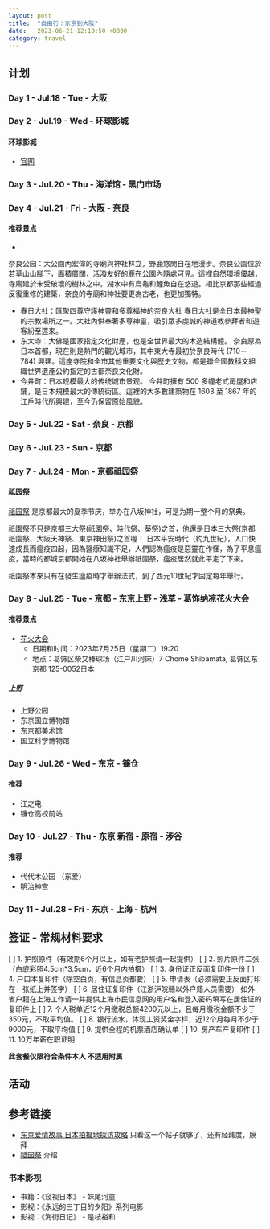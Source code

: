 ```yaml
---
layout: post
title:  "自由行：东京到大阪"
date:   2023-06-21 12:10:50 +0800
category: travel
---
```


## 计划

### Day 1 - Jul.18 - Tue - 大阪


### Day 2 - Jul.19 - Wed - 环球影城

#### 环球影城

- [官网](https://www.usj.co.jp/web/zh/cn)

### Day 3 - Jul.20 - Thu - 海洋馆 - 黑门市场

### Day 4 - Jul.21 - Fri - 大阪 - 奈良

#### 推荐景点

- 
奈良公园：大公園內宏偉的寺廟與神社林立，野鹿悠閒自在地漫步。奈良公園位於若草山山腳下，面積廣闊，活潑友好的鹿在公園內隨處可見。這裡自然環境優越，寺廟建於未受破壞的樹林之中，湖水中有烏龜和鯉魚自在悠遊。相比京都那些經過反復重修的建築，奈良的寺廟和神社要更為古老，也更加獨特。
- 春日大社：匯聚四尊守護神靈和多尊福神的奈良大社 春日大社是全日本最神聖的宗教場所之一。大社內供奉著多尊神靈，吸引眾多虔誠的神道教參拜者和遊客紛至遝來。
- 东大寺：大佛是國家指定文化財產，也是全世界最大的木造結構體。 奈良原為日本首都，現在則是熱門的觀光城市，其中東大寺最初於奈良時代 (710－784) 
  興建。這座寺院和全市其他重要文化與歷史文物，都是聯合國教科文組織世界遺產公約指定的古都奈良文化財。
- 今井町：日本规模最大的传统城市景观。 今井町擁有 500 多幢老式房屋和店鋪，是日本規模最大的傳統街區。這裡的大多數建築物在 1603 至 1867 年的江戶時代所興建，至今仍保留原始風貌。

### Day 5 - Jul.22 - Sat - 奈良 - 京都

### Day 6 - Jul.23 - Sun - 京都

### Day 7 - Jul.24 - Mon - 京都祗园祭

#### 祗园祭

[祗园祭](https://letsgokyoto.com/kyoto-gion-matsuri/) 是京都最大的夏季节庆，举办在八坂神社，可是为期一整个月的祭典。 

祇園祭不只是京都三大祭(祇園祭、時代祭、葵祭)之首，他還是日本三大祭(京都祇園祭、大阪天神祭、東京神田祭)之首喔！
日本平安時代（約九世紀），人口快速成長而瘟疫四起，因為醫療知識不足，人們認為瘟疫是惡靈在作怪，為了平息瘟疫，當時的都城京都開始在八坂神社舉辦祇園祭，瘟疫居然就此平定了下來。

祇園祭本來只有在發生瘟疫時才舉辦法式，到了西元10世紀才固定每年舉行。

### Day 8 - Jul.25 - Tue - 京都 - 东京上野 - 浅草 - 葛饰纳凉花火大会

#### 推荐景点

- [花火大会](https://wonderful-japan.jp/hanabi/tokyo/index.html)
  - 日期和时间：2023年7月25日（星期二）19:20
  - 地点：葛饰区柴又棒球场（江户川河床）7 Chome Shibamata, 葛饰区东京都 125-0052日本

##### 上野

- 上野公园
- 东京国立博物馆
- 东京都美术馆
- 国立科学博物馆


### Day 9 - Jul.26 - Wed - 东京 - 镰仓


#### 推荐

- 江之电
- 镰仓高校前站

### Day 10 - Jul.27 - Thu - 东京 新宿 - 原宿 - 涉谷

#### 推荐

- 代代木公园 （东爱）
- 明治神宫

### Day 11 - Jul.28 - Fri - 东京 - 上海 - 杭州

## 签证 - 常规材料要求

[ ] 1. 护照原件（有效期6个月以上，如有老护照请一起提供）
[ ] 2. 照片原件二张（白底彩照4.5cm*3.5cm，近6个月内拍摄）
[ ] 3. 身份证正反面复印件一份
[ ] 4. 户口本复印件（除空白页，有信息页都要）
[ ] 5. 申请表（必须需要正反面打印在一张纸上并签字）
[ ] 6. 居住证复印件（江浙沪皖赣以外户籍人员需要） 如外省户籍在上海工作请一并提供上海市民信息网的用户名和登入密码填写在居住证的复印件上
[ ] 7. 个人税单近12个月缴税总额4200元以上，且每月缴税金额不少于350元，不取平均值。
[ ] 8. 银行流水，体现工资奖金字样，近12个月每月不少于9000元，不取平均值
[ ] 9. 提供全程的机票酒店确认单
[ ] 10. 房产车产复印件 
[ ] 11. 10万年薪在职证明

**此套餐仅限符合条件本人 不适用附属**

## 活动

## 参考链接

- [东京爱情故事 日本拍摄地探访攻略](https://www.sohu.com/a/86332656_119756) 只看这一个帖子就够了，还有经纬度，膜拜
- [祗园祭](https://letsgokyoto.com/kyoto-gion-matsuri/)  介绍

### 书本影视

- 书籍：《窥视日本》 - 妹尾河童 
- 影视：《永远的三丁目的夕阳》系列电影
- 影视：《海街日记》 - 是枝裕和
